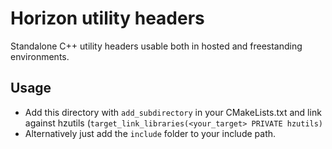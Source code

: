# Horizon utility headers
Standalone C++ utility headers usable both in hosted and freestanding environments.

## Usage
- Add this directory with `add_subdirectory` in your CMakeLists.txt and link against hzutils (`target_link_libraries(<your_target> PRIVATE hzutils)`
- Alternatively just add the `include` folder to your include path.
